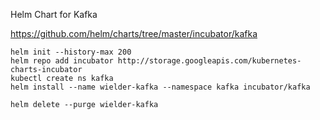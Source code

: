 
Helm Chart for Kafka

https://github.com/helm/charts/tree/master/incubator/kafka

```
helm init --history-max 200
helm repo add incubator http://storage.googleapis.com/kubernetes-charts-incubator
kubectl create ns kafka
helm install --name wielder-kafka --namespace kafka incubator/kafka
```

```
helm delete --purge wielder-kafka
```